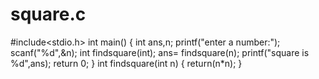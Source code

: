 # square.c
#include<stdio.h>
int main() 
{ 
int ans,n; 
printf("enter a number:");
scanf("%d",&n); 
int findsquare(int);
ans= findsquare(n); 
printf("square is %d",ans);
return 0;
} 
int findsquare(int n) 
{ 
return(n*n);
}
